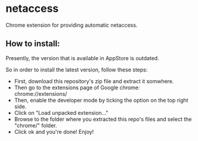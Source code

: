 netaccess
=========

Chrome extension for providing automatic netaccess.

## How to install:

Presently, the version that is available in AppStore is outdated.

So in order to install the latest version, follow these steps:

+ First, download this repository's zip file and extract it somwhere.
+ Then go to the extensions page of Google chrome: chrome://extensions/
+ Then, enable the developer mode by ticking the option on the top right side.
+ Click on "Load unpacked extension..."
+ Browse to the folder where you extracted this repo's files and select the "chrome/" folder.
+ Click ok and you're done! Enjoy!
